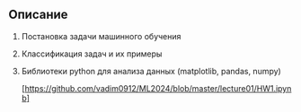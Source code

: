 ## Описание 
1) Постановка задачи машинного обучения
2) Классификация задач и их примеры
3) Библиотеки python для анализа данных (matplotlib, pandas, numpy)
   
   [https://github.com/vadim0912/ML2024/blob/master/lecture01/HW1.ipynb]

